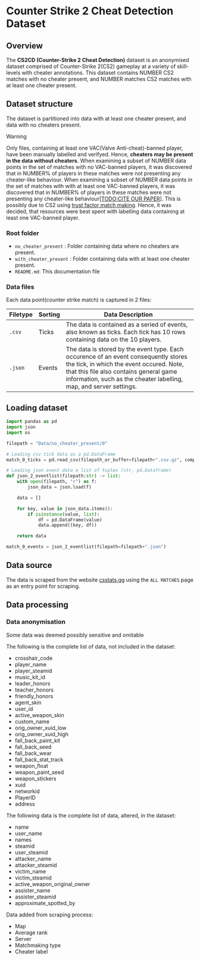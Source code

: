 # Counter Strike 2 Cheat Detection Dataset


## Overview

The **CS2CD (Counter-Strike 2 Cheat Detection)** dataset is an anonymised dataset comprised of Counter-Strike 2(CS2) gameplay at a variety of skill-levels with cheater annotations. This dataset contains NUMBER CS2 matches with no cheater present, and NUMBER matches CS2 matches with at least one cheater present.

## Dataset structure

The dataset is partitioned into data with at least one cheater present, and data with no cheaters present. 

> [!Warning]
> Only files, containing at least one VAC(Valve Anti-cheat)-banned player, have been manually labelled and verifyed. Hence, **cheaters may be present in the data without cheaters**.
> When examining a subset of NUMBER data points in the set of matches with no VAC-banned players, it was discovered that in NUMBER% of players in these matches were not presenting any cheater-like behaviour.
> When examining a subset of NUMBER data points in the set of matches with with at least one VAC-banned players, it was discovered that in NUMBER% of players in these matches were not presenting any cheater-like behaviour[[TODO:CITE OUR PAPER]()]. This is possibly due to CS2 using [trust factor match making](https://help.steampowered.com/en/faqs/view/00EF-D679-C76A-C185).
> Hence, it was decided, that resources were best spent with labelling data containing at least one VAC-banned player.

### Root folder

- `no_cheater_present` : Folder containing data where no cheaters are present.
- `with_cheater_present` : Folder containing data with at least one cheater present.
- `README.md`: This documentation file

### Data files

Each data point(counter strike match) is captured in 2 files: 

| Filetype | Sorting |Data Description |
|----------|---------|-------------|
| `.csv`   | Ticks   | The data is contained as a seried of events, also known as ticks. Each tick has 10 rows containing data on the 10 players. |
| `.json`  | Events  | The data is stored by the event type. Each occurence of an event consequently stores the tick, in which the event occured. Note, that this file also contains general game information, such as the cheater labelling, map, and server settings. |

## Loading dataset
```python
import pandas as pd
import json
import os

filepath = "Data/no_cheater_present/0"

# Loading csv tick data as a pd.DataFrame
match_0_ticks = pd.read_csv(filepath_or_buffer=filepath+".csv.gz", compression="gzip")

# Loading json event data a list of tuples (str, pd.Dataframe)
def json_2_eventlist(filepath:str) -> list:   
    with open(filepath, "r") as f:
        json_data = json.load(f)

    data = []       

    for key, value in json_data.items():
        if isinstance(value, list):
            df = pd.DataFrame(value)
            data.append((key, df))

    return data

match_0_events = json_2_eventlist(filepath=filepath+".json")
```


## Data source

The data is scraped from the website [csstats.gg](https://csstats.gg/) using the `ALL MATCHES` page as an entry point for scraping.

## Data processing






### Data anonymisation

Some data was deemed possibly sensitive and omitable


The following is the complete list of data, not included in the dataset:

- crosshair_code
- player_name
- player_steamid
- music_kit_id
- leader_honors
- teacher_honors
- friendly_honors
- agent_skin
- user_id
- active_weapon_skin
- custom_name
- orig_owner_xuid_low
- orig_owner_xuid_high
- fall_back_paint_kit
- fall_back_seed
- fall_back_wear
- fall_back_stat_track
- weapon_float
- weapon_paint_seed
- weapon_stickers
- xuid
- networkid
- PlayerID
- address

The following data is the complete list of data, altered, in the dataset:

- name
- user_name
- names
- steamid
- user_steamid
- attacker_name
- attacker_steamid
- victim_name
- victim_steamid
- active_weapon_original_owner
- assister_name
- assister_steamid
- approximate_spotted_by


Data added from scraping process:
- Map
- Average rank
- Server
- Matchmaking type
- Cheater label